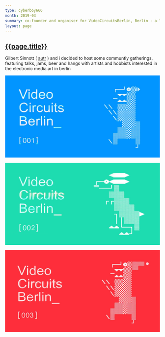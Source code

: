 ```yaml
---
type: cyberboy666
month: 2019-03
summary: co-founder and organiser for VideoCircuitsBerlin, Berlin - a local community meet-up
layout: page
---
```


## [ {{page.title}} ]({{page.url}})


Gilbert Sinnott ( [autr](autr.tv) ) and i decided to host some communtiy gatherings, featuring talks, jams, beer and hangs with artists and hobbists interested in the electronic media art in berlin

![image](/images/cyberboy666/vcb-1.jpg)

![image](/images/cyberboy666/vcb-2.jpg)

![image](/images/cyberboy666/vcb-3.jpg)
